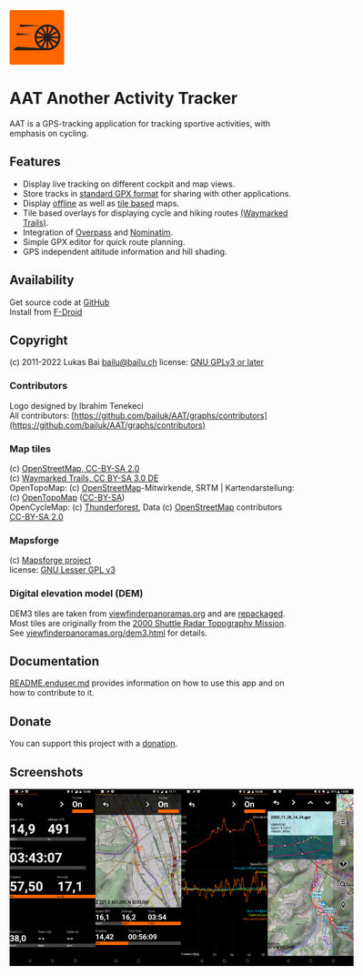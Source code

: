 ![Logo](aat-android/src/main/res/mipmap-xhdpi/ic_launcher.png)

# AAT Another Activity Tracker
AAT is a GPS-tracking application for tracking sportive activities, with emphasis on cycling.

## Features
* Display live tracking on different cockpit and map views.
* Store tracks in [standard GPX format](https://www.topografix.com/gpx.asp) for sharing with other applications.
* Display [offline](https://github.com/mapsforge/mapsforge/blob/master/docs/Mapsforge-Maps.md) as well as [tile based](https://www.openstreetmap.org) maps.
* Tile based overlays for displaying cycle and hiking routes [(Waymarked Trails)](http://www.waymarkedtrails.org/).
* Integration of [Overpass](http://wiki.openstreetmap.org/wiki/Overpass_API) and [Nominatim](http://nominatim.openstreetmap.org).
* Simple GPX editor for quick route planning.
* GPS independent altitude information and hill shading.

## Availability
Get source code at [GitHub](https://github.com/bailuk/AAT)  
Install from [F-Droid](https://f-droid.org/repository/browse/?fdid=ch.bailu.aat)

## Copyright
(c) 2011-2022 Lukas Bai bailu@bailu.ch
license: [GNU GPLv3 or later](http://www.gnu.org/licenses/gpl.html)  

### Contributors
Logo designed by Ibrahim Tenekeci  
All contributors: [https://github.com/bailuk/AAT/graphs/contributors](https://github.com/bailuk/AAT/graphs/contributors)

### Map tiles
(c) [OpenStreetMap, CC-BY-SA 2.0](http://wiki.openstreetmap.org/wiki/Legal_FAQ)  
(c) [Waymarked Trails, CC BY-SA 3.0 DE](http://waymarkedtrails.org/en/help/legal)  
OpenTopoMap: (c) [OpenStreetMap](https://www.openstreetmap.org/copyright)-Mitwirkende, SRTM | Kartendarstellung: (c) [OpenTopoMap](https://opentopomap.org/#map=5/49.000/10.000) ([CC-BY-SA](https://creativecommons.org/licenses/by-sa/3.0/))  
OpenCycleMap: (c) [Thunderforest](https://www.thunderforest.com/), Data (c) [OpenStreetMap](https://www.openstreetmap.org/copyright) contributors [CC-BY-SA 2.0](https://creativecommons.org/licenses/by-sa/2.0/)

### Mapsforge
(c) [Mapsforge project](https://github.com/mapsforge/mapsforge)  
license: [GNU Lesser GPL v3](http://www.gnu.org/licenses/lgpl.html)

### Digital elevation model (DEM)
DEM3 tiles are taken from [viewfinderpanoramas.org](http://viewfinderpanoramas.org) and are [repackaged](https://bailu.ch/dem3).
Most tiles are originally from the [2000 Shuttle Radar Topography Mission](https://wiki.openstreetmap.org/wiki/SRTM).
See [viewfinderpanoramas.org/dem3.html](http://viewfinderpanoramas.org/dem3.html) for details.

## Documentation
[README.enduser.md](README.enduser.md) provides information on how to use this app and on how to contribute to it.

## Donate  
You can support this project with a [donation](https://bailu.ch/aat/donate.html).

## Screenshots
<div style="display:flex;">
<img alt="Screenshot" src="fastlane/metadata/android/en-US/images/phoneScreenshots/screen1.jpg" width="30%">
<img alt="Screenshot" src="fastlane/metadata/android/en-US/images/phoneScreenshots/screen2.jpg" width="30%">
<img alt="Screenshot" src="fastlane/metadata/android/en-US/images/phoneScreenshots/screen3.jpg" width="30%">
<img alt="Screenshot" src="fastlane/metadata/android/en-US/images/phoneScreenshots/screen4.jpg" width="30%">
</div>
